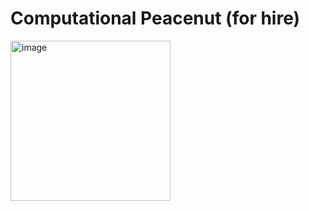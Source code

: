 # Computational Peacenut (for hire)

<img width="256" alt="image" src="https://github.com/worldpiececomputer-blairmunroakusa/piecespace_public/assets/69293813/946994b5-5053-43d8-932e-849c41b9fbd8">


